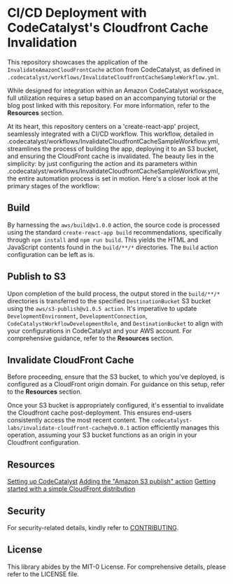 # CI/CD Deployment with CodeCatalyst's Cloudfront Cache Invalidation

This repository showcases the application of the `InvalidateAmazonCloudFrontCache`
action from CodeCatalyst, as defined in `.codecatalyst/workflows/InvalidateCloudfrontCacheSampleWorkflow.yml`.

While designed for integration within an Amazon CodeCatalyst workspace, full 
utilization requires a setup based on an accompanying tutorial or the blog post
linked with this repository. For more information, refer to the **Resources** section.

At its heart, this repository centers on a 'create-react-app' project, 
seamlessly integrated with a CI/CD workflow. This workflow, detailed in 
.codecatalyst/workflows/InvalidateCloudfrontCacheSampleWorkflow.yml, streamlines 
the process of building the app, deploying it to an S3 bucket, and ensuring the 
CloudFront cache is invalidated. The beauty lies in the simplicity: by just 
configuring the action and its parameters within 
.codecatalyst/workflows/InvalidateCloudfrontCacheSampleWorkflow.yml, the entire 
automation process is set in motion. Here's a closer look at the primary stages 
of the workflow:

## Build
By harnessing the `aws/build@v1.0.0` action, the source code is processed using 
the standard `create-react-app build` recommendations, specifically through 
`npm install` and `npm run build`. This yields the HTML and JavaScript contents 
found in the `build/**/*` directories. The `Build` action configuration can be
left as is. 

## Publish to S3
Upon completion of the build process, the output stored in the `build/**/*` 
directories is transferred to the specified `DestinationBucket` S3 bucket 
using the `aws/s3-publish@v1.0.5 action`. It's imperative to update 
`DevelopmentEnvironment`, `DevelopmentConnection`, 
`CodeCatalystWorkflowDevelopmentRole`, and `DestinationBucket` to align with 
your configurations in CodeCatalyst and your AWS account. For comprehensive 
guidance, refer to the **Resources** section.

## Invalidate CloudFront Cache
Before proceeding, ensure that the S3 bucket, to which you've deployed, is 
configured as a CloudFront origin domain. For guidance on this setup, refer to 
the **Resources** section.

Once your S3 bucket is appropriately configured, it's essential to invalidate 
the Cloudfront cache post-deployment. This ensures end-users consistently 
access the most recent content. The 
`codecatalyst-labs/invalidate-cloudfront-cache@v0.0.1` action efficiently 
manages this operation, assuming your S3 bucket functions as an origin in your 
Cloudfront configuration.

## Resources
[Setting up CodeCatalyst](https://docs.aws.amazon.com/codecatalyst/latest/userguide/setting-up-topnode.html)
[Adding the "Amazon S3 publish" action](https://docs.aws.amazon.com/codecatalyst/latest/userguide/s3-pub-action.html)
[Getting started with a simple CloudFront distribution](https://docs.aws.amazon.com/AmazonCloudFront/latest/DeveloperGuide/GettingStarted.SimpleDistribution.html)

## Security
For security-related details, kindly refer to [CONTRIBUTING](CONTRIBUTING.md#security-issue-notifications).

## License
This library abides by the MIT-0 License. For comprehensive details, please refer to the LICENSE file.
